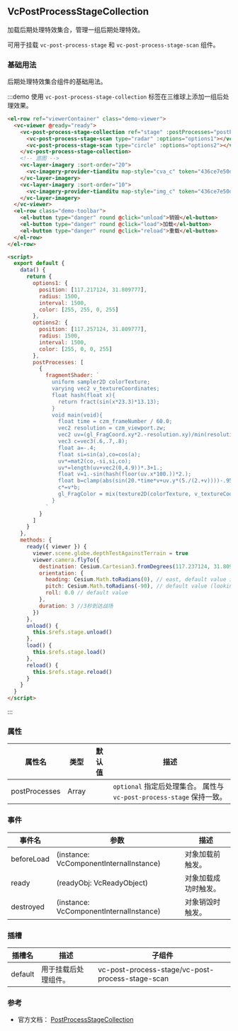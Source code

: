 ## VcPostProcessStageCollection

加载后期处理特效集合，管理一组后期处理特效。

可用于挂载 `vc-post-process-stage` 和 `vc-post-process-stage-scan` 组件。

### 基础用法

后期处理特效集合组件的基础用法。

:::demo 使用 `vc-post-process-stage-collection` 标签在三维球上添加一组后处理效果。

```html
<el-row ref="viewerContainer" class="demo-viewer">
  <vc-viewer @ready="ready">
    <vc-post-process-stage-collection ref="stage" :postProcesses="postProcesses">
      <vc-post-process-stage-scan type="radar" :options="options1"></vc-post-process-stage-scan>
      <vc-post-process-stage-scan type="circle" :options="options2"></vc-post-process-stage-scan>
    </vc-post-process-stage-collection>
    <!-- 底图 -->
    <vc-layer-imagery :sort-order="20">
      <vc-imagery-provider-tianditu map-style="cva_c" token="436ce7e50d27eede2f2929307e6b33c0"></vc-imagery-provider-tianditu>
    </vc-layer-imagery>
    <vc-layer-imagery :sort-order="10">
      <vc-imagery-provider-tianditu map-style="img_c" token="436ce7e50d27eede2f2929307e6b33c0"></vc-imagery-provider-tianditu>
    </vc-layer-imagery>
  </vc-viewer>
  <el-row class="demo-toolbar">
    <el-button type="danger" round @click="unload">销毁</el-button>
    <el-button type="danger" round @click="load">加载</el-button>
    <el-button type="danger" round @click="reload">重载</el-button>
  </el-row>
</el-row>

<script>
  export default {
    data() {
      return {
        options1: {
          position: [117.217124, 31.809777],
          radius: 1500,
          interval: 1500,
          color: [255, 255, 0, 255]
        },
        options2: {
          position: [117.257124, 31.809777],
          radius: 1500,
          interval: 1500,
          color: [255, 0, 0, 255]
        },
        postProcesses: [
          {
            fragmentShader: `
              uniform sampler2D colorTexture;
              varying vec2 v_textureCoordinates;
              float hash(float x){
                return fract(sin(x*23.3)*13.13);
              }
              void main(void){
                float time = czm_frameNumber / 60.0;
                vec2 resolution = czm_viewport.zw;
                vec2 uv=(gl_FragCoord.xy*2.-resolution.xy)/min(resolution.x,resolution.y);
                vec3 c=vec3(.6,.7,.8);
                float a=-.4;
                float si=sin(a),co=cos(a);
                uv*=mat2(co,-si,si,co);
                uv*=length(uv+vec2(0,4.9))*.3+1.;
                float v=1.-sin(hash(floor(uv.x*100.))*2.);
                float b=clamp(abs(sin(20.*time*v+uv.y*(5./(2.+v))))-.95,0.,1.)*20.;
                c*=v*b;
                gl_FragColor = mix(texture2D(colorTexture, v_textureCoordinates), vec4(c,1), 0.5);
              }
            `
          }
        ]
      }
    },
    methods: {
      ready({ viewer }) {
        viewer.scene.globe.depthTestAgainstTerrain = true
        viewer.camera.flyTo({
          destination: Cesium.Cartesian3.fromDegrees(117.237124, 31.809777, 10000.0),
          orientation: {
            heading: Cesium.Math.toRadians(0), // east, default value is 0.0 (north) //东西南北朝向
            pitch: Cesium.Math.toRadians(-90), // default value (looking down)  //俯视仰视视觉
            roll: 0.0 // default value
          },
          duration: 3 //3秒到达战场
        })
      },
      unload() {
        this.$refs.stage.unload()
      },
      load() {
        this.$refs.stage.load()
      },
      reload() {
        this.$refs.stage.reload()
      }
    }
  }
</script>
```

:::

### 属性

| 属性名        | 类型  | 默认值 | 描述                                                                  |
| ------------- | ----- | ------ | --------------------------------------------------------------------- |
| postProcesses | Array |        | `optional` 指定后处理集合。 属性与 `vc-post-process-stage` 保持一致。 |

### 事件

| 事件名     | 参数                                    | 描述                 |
| ---------- | --------------------------------------- | -------------------- |
| beforeLoad | (instance: VcComponentInternalInstance) | 对象加载前触发。     |
| ready      | (readyObj: VcReadyObject)               | 对象加载成功时触发。 |
| destroyed  | (instance: VcComponentInternalInstance) | 对象销毁时触发。     |

### 插槽

<!-- prettier-ignore -->
| 插槽名 | 描述 | 子组件 |
| ---- | ----------- | ------- |
| default | 用于挂载后处理组件。 | vc-post-process-stage/vc-post-process-stage-scan |

### 参考

- 官方文档： [PostProcessStageCollection](https://cesium.com/docs/cesiumjs-ref-doc/PostProcessStageCollection.html)
